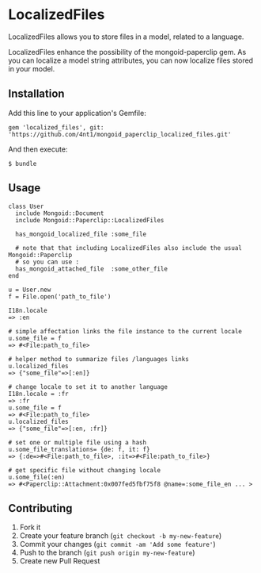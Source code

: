 # LocalizedFiles

LocalizedFiles allows you to store files in a model, related to a language.

LocalizedFiles enhance the possibility of the mongoid-paperclip gem. As you can localize a model string attributes, you can now localize files stored in your model.

## Installation

Add this line to your application's Gemfile:

    gem 'localized_files', git: 'https://github.com/4nt1/mongoid_paperclip_localized_files.git'

And then execute:

    $ bundle

## Usage

    class User
      include Mongoid::Document
      include Mongoid::Paperclip::LocalizedFiles

      has_mongoid_localized_file :some_file

      # note that that including LocalizedFiles also include the usual Mongoid::Paperclip
      # so you can use :
      has_mongoid_attached_file  :some_other_file
    end

    u = User.new
    f = File.open('path_to_file')

    I18n.locale
    => :en

    # simple affectation links the file instance to the current locale
    u.some_file = f
    => #<File:path_to_file>

    # helper method to summarize files /languages links
    u.localized_files
    => {"some_file"=>[:en]}

    # change locale to set it to another language
    I18n.locale = :fr
    => :fr
    u.some_file = f
    => #<File:path_to_file>
    u.localized_files
    => {"some_file"=>[:en, :fr]}

    # set one or multiple file using a hash
    u.some_file_translations= {de: f, it: f}
    => {:de=>#<File:path_to_file>, :it=>#<File:path_to_file>}

    # get specific file without changing locale
    u.some_file(:en)
    => #<Paperclip::Attachment:0x007fed5fbf75f8 @name=:some_file_en ... >




## Contributing

1. Fork it
2. Create your feature branch (`git checkout -b my-new-feature`)
3. Commit your changes (`git commit -am 'Add some feature'`)
4. Push to the branch (`git push origin my-new-feature`)
5. Create new Pull Request

